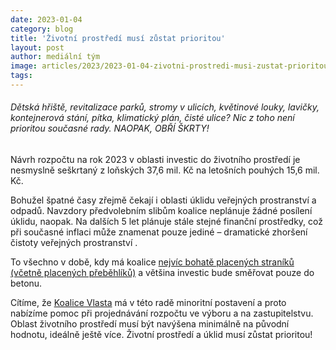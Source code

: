```yaml
---
date: 2023-01-04
category: blog
title: 'Životní prostředí musí zůstat prioritou'
layout: post
author: mediální tým
image: articles/2023/2023-01-04-zivotni-prostredi-musi-zustat-prioritou.png
tags:
---
```


###### Dětská hřiště, revitalizace parků, stromy v ulicích, květinové louky, lavičky, kontejnerová stání, pítka, klimatický plán, čisté ulice? Nic z toho není prioritou současné rady. NAOPAK, OBŘÍ ŠKRTY!

Návrh rozpočtu na rok 2023 v oblasti investic do životního prostředí je nesmyslně seškrtaný z loňských 37,6 mil. Kč na letošních pouhých 15,6 mil. Kč.

Bohužel špatné časy zřejmě čekají i oblasti úklidu veřejných prostranství a odpadů. Navzdory předvolebním slibům koalice neplánuje žádné posílení úklidu, naopak. Na dalších 5 let plánuje stále stejné finanční prostředky, což při současné inflaci může znamenat pouze jediné – dramatické zhoršení čistoty veřejných prostranství .

To všechno v době, kdy má koalice  [nejvíc bohatě placených straníků (včetně placených přeběhlíků)](https://pirati10.cz/ustavujici-zastupitelstvo-mc-praha-10-jako-v-materske-skolce/)  a většina investic bude směřovat pouze do betonu.

Cítíme, že  [Koalice Vlasta](https://www.facebook.com/vlasta10.cz/?__cft__[0]=AZUzhq0epxFGy65mDI3X-M_UlkaD8L7cf1KTmGgV79zia-lz0X3fW3-YOVNJWZJxMyLCZJ7wFaqUd9bmmcmtUxqYdpbOXTrYvoBtCvXkpjKtU6Ldquxryawzupu3Mdoeo1FpdR8x8G0Dhbd1SE3-96NG_DDnMNeon9cfG3-ZJfOfti8kPXzhxA2fpipTkX88aLg&__tn__=kK-R)  má v této radě minoritní postavení a proto nabízíme pomoc při projednávání rozpočtu ve výboru a na zastupitelstvu. Oblast životního prostředí musí být navýšena minimálně na původní hodnotu, ideálně ještě více. Životní prostředí a úklid musí zůstat prioritou!
